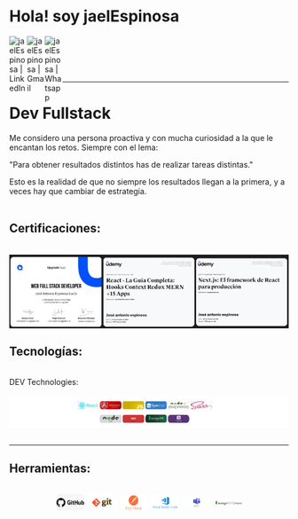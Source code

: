 # Hola! soy jaelEspinosa

[<img align='left' alt=' jaelEspinosa | LinkedIn' width='32px' src='https://cdn.icon-icons.com/icons2/31/PNG/256/sociallinkedin_member_2751.png' />][linkedin]
[<img align='left' alt=' jaelEspinosa | Gmail' width='32px' src='https://cdn.icon-icons.com/icons2/1381/PNG/512/gmail_93551.png' />][Gmail]
[<img align='left' alt=' jaelEspinosa | Whatsapp' width='32px' src='https://cdn.icon-icons.com/icons2/41/PNG/128/whatsappmessage_conversation_whatsap_7149.png' />][whatsapp]

<br/>
<br/>
<br/>
<br/>
<hr/>

# Dev Fullstack

 Me considero una persona proactiva y con mucha curiosidad a la que le encantan los retos. Siempre con el lema: 
 
 "Para obtener resultados distintos has de realizar tareas distintas."

Esto es la realidad de que no siempre los resultados llegan a la primera,  y a veces hay que cambiar de estrategia.
<br/>
<br/>

## Certificaciones:
<br/>
<div style="display:flex; flex-direction: row; justify-content:flex-start; align-items:center; gap: 5px">
<img alt='Upgrade' src='./img/certificaciones.jpg'  />

</div>

## Tecnologías:
<br/>
DEV Technologies:
<br/>
<br/>
<div style="display:flex; flex-direction: row; justify-content:center; align-items:center; gap: 5px">
<img alt='ReactJS' src='./img/tecnologias2.png'  />
</div>



<br/>
<hr/>

## Herramientas:

<br/>
<div style="display:flex; flex-direction: row; justify-content:center; align-items:center; gap: 5px">
<img alt='github' src='./img/github.jpeg' style = 'width:52px;border-radius: 8px' />
<img alt='git' src='./img/git.png' style = 'width:52px;border-radius: 8px'/>
<img alt='postman' src='./img/postman.jpg' style = 'width:52px;border-radius: 8px;' />
<img alt='vscode' src='./img/visualstudio_code.png' style = 'width:52px;border-radius: 8px' />
<img alt='teams' src='./img/teams.jpg' style = 'width:52px;border-radius: 8px' />
<img alt='Mongocompass' src='./img/mongocompas.jpg' style = 'width:52px;border-radius: 8px' />
</div>
<br/>
<br/>





[linkedin]:https://www.linkedin.com/in/jose-antonio-espinosa-lucia/
[Gmail]: mailto:jaelespinosa@gmail.com
[whatsapp]: https://wa.me/34659795230


